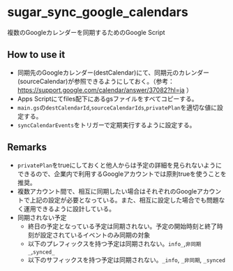 # sugar_sync_google_calendars
複数のGoogleカレンダーを同期するためのGoogle Script

## How to use it
- 同期先のGoogleカレンダー(destCalendar)にて、同期元のカレンダー(sourceCalendar)が参照できるようにしておく。（参考：https://support.google.com/calendar/answer/37082?hl=ja ）
- Apps Scriptにてfiles配下にあるgsファイルをすべてコピーする。
- `main.gs`の`destCalendarId`,`sourceCalendarIds`,`privatePlan`を適切な値に設定する。
- `syncCalendarEvents`をトリガーで定期実行するように設定する。

## Remarks
- `privatePlan`をtrueにしておくと他人からは予定の詳細を見られないようにできるので、企業内で利用するGoogleアカウントでは原則trueを使うことを推奨。
- 複数アカウント間で、相互に同期したい場合はそれぞれのGoogleアカウントで上記の設定が必要となっている。また、相互に設定した場合でも問題なく運用できるように設計している。
- 同期されない予定
  - 終日の予定となっている予定は同期されない。予定の開始時刻と終了時刻が設定されているイベントのみ同期の対象
  - 以下のプレフィックスを持つ予定は同期されない。`info_`,`非同期_`,`synced_`
  - 以下のサフィックスを持つ予定は同期されない。`_info`, `_非同期`, `_synced`
